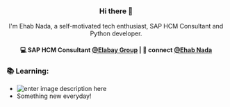 <h3 align="center"> Hi there 👋</h3>

<p align="center">
I'm Ehab Nada, a self-motivated tech enthusiast, SAP HCM Consultant and Python developer.
</p>

<h4 align="center">
💻 SAP HCM Consultant <a href="">@Elabay Group</a> | 💬 connect <a href="https://www.linkedin.com/in/ehab-nada/">@Ehab Nada</a>
</h4>

 ### :books: Learning:
 - ![enter image description here](https://img.shields.io/badge/-Python-780723?&logo=python)
 - Something new everyday! 
